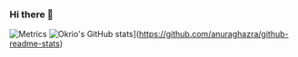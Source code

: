 ### Hi there 👋

<!--
**Okrio/Okrio** is a ✨ _special_ ✨ repository because its `README.md` (this file) appears on your GitHub profile.

Here are some ideas to get you started:

- 🔭 I’m currently working on ...
- 🌱 I’m currently learning ...
- 👯 I’m looking to collaborate on ...
- 🤔 I’m looking for help with ...
- 💬 Ask me about ...
- 📫 How to reach me: ...
- 😄 Pronouns: ...
- ⚡ Fun fact: ...
-->
![Metrics](https://metrics.lecoq.io/Okrio?template=classic&base.indepth=true&base.hireable=true&base=header%2C%20activity%2C%20community%2C%20repositories%2C%20metadata&base.indepth=true&base.hireable=true&base.skip=false&config.timezone=Asia%2FShanghai)
![Okrio's GitHub stats](https://github-readme-stats.vercel.app/api?username=Okrio)](https://github.com/anuraghazra/github-readme-stats)

